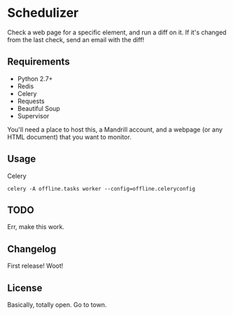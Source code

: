 Schedulizer
===========

Check a web page for a specific element, and run a diff on it.  If it's changed from the last check, send an email with the diff!


Requirements
------------

- Python 2.7+
- Redis
- Celery
- Requests
- Beautiful Soup
- Supervisor

You'll need a place to host this, a Mandrill account, and a webpage (or any HTML document) that you want to monitor.


Usage
-----

Celery

    celery -A offline.tasks worker --config=offline.celeryconfig


TODO
----

Err, make this work.


Changelog
---------

First release! Woot!


License
-------

Basically, totally open.  Go to town.